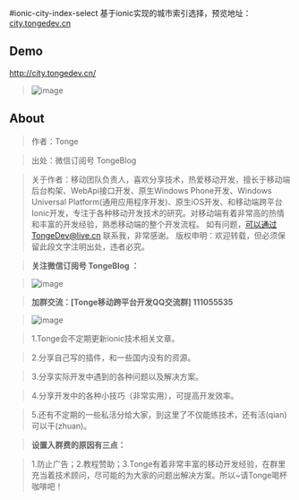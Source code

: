 #ionic-city-index-select
基于ionic实现的城市索引选择，预览地址：[city.tongedev.cn](http://city.tongedev.cn/)
 
## Demo
http://city.tongedev.cn/
>![image](https://git.oschina.net/tonge/ionic-city-index-select/raw/master/www/img/demo.gif)

## About
>作者：Tonge

>出处：微信订阅号 TongeBlog

>关于作者：移动团队负责人，喜欢分享技术，热爱移动开发，擅长于移动端后台构架、WebApi接口开发、原生Windows Phone开发、Windows Universal Platform(通用应用程序开发)、原生iOS开发、和移动端跨平台Ionic开发，专注于各种移动开发技术的研究。对移动端有着非常高的热情和丰富的开发经验，熟悉移动端的整个开发流程。
>如有问题，可以通过TongeDev@live.cn 联系我，非常感谢。
>版权申明：欢迎转载，但必须保留此段文字注明出处，违者必究。

>**关注微信订阅号 TongeBlog ：**

>![image](https://git.oschina.net/tonge/ionic-city-index-select/raw/master/www/img/TongeBlog.jpg)

>**加群交流：[Tonge移动跨平台开发QQ交流群] 111055535**

>![image](https://git.oschina.net/tonge/ionic-city-index-select/raw/master/www/img/qqgroup.png)

>1.Tonge会不定期更新ionic技术相关文章。

>2.分享自己写的插件，和一些国内没有的资源。

>3.分享实际开发中遇到的各种问题以及解决方案。

>4.分享开发中的各种小技巧（非常实用），可提高开发效率。

>5.还有不定期的一些私活分给大家，到这里了不仅能练技术，还有活(qian)可以干(zhuan)。


> **设置入群费的原因有三点：**

>1.防止广告；2.教程赞助；3.Tonge有着非常丰富的移动开发经验，在群里充当着技术顾问，尽可能的为大家的问题出解决方案。所以~请Tonge喝杯咖啡吧！
>
